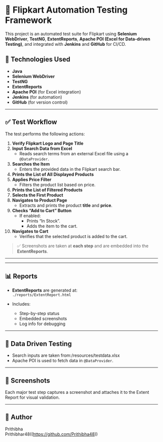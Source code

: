 # 🛒 Flipkart Automation Testing Framework

This project is an automated test suite for Flipkart using **Selenium WebDriver**, **TestNG**, **ExtentReports**, **Apache POI (Excel for Data-driven Testing)**, and integrated with **Jenkins** and **GitHub** for CI/CD.

## 📌 Technologies Used

- **Java**
- **Selenium WebDriver**
- **TestNG**
- **ExtentReports**
- **Apache POI** (for Excel integration)
- **Jenkins** (for automation)
- **GitHub** (for version control)

---

## ✅ Test Workflow

The test performs the following actions:

1. **Verify Flipkart Logo and Page Title**
2. **Input Search Data from Excel**
   - Reads search terms from an external Excel file using a `@DataProvider`.
3. **Searches the Item**
   - Enters the provided data in the Flipkart search bar.
4. **Prints the List of All Displayed Products**
5. **Applies Price Filter**
   - Filters the product list based on price.
6. **Prints the List of Filtered Products**
7. **Selects the First Product**
8. **Navigates to Product Page**
   - Extracts and prints the product **title** and **price**.
9. **Checks “Add to Cart” Button**
   - If enabled: 
     - Prints “In Stock”.
     - Adds the item to the cart.
10. **Navigates to Cart**
    - Verifies that the selected product is added to the cart.

> ✅ Screenshots are taken at **each step** and are embedded into the **ExtentReports**.

----

---

## 📊 Reports

- **ExtentReports** are generated at:  
  `./reports/ExtentReport.html`

- Includes:
  - Step-by-step status
  - Embedded screenshots
  - Log info for debugging

---

## 📘 Data Driven Testing

- Search inputs are taken from:/resources/testdata.xlsx
- Apache POI is used to fetch data in `@DataProvider`.

---

## 📸 Screenshots

Each major test step captures a screenshot and attaches it to the Extent Report for visual validation.

---
## 📌 Author

Prithibha   
Prithibhar48((https://github.com/Prithibha48))





